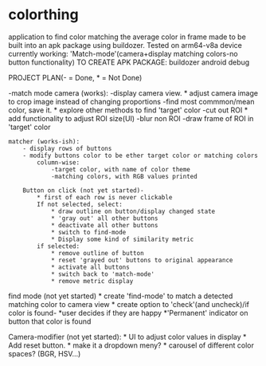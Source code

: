 # colorthing
application to find color matching the average color in frame
made to be built into an apk package using buildozer.
Tested on arm64-v8a device
currently working: 'Match-mode'(camera+display matching colors-no button functionality)
TO CREATE APK PACKAGE:
buildozer android debug


PROJECT PLAN(- = Done, * = Not Done)

-match mode
    camera (works):
        -display camera view.
        * adjust camera image to crop image instead of changing proportions
        -find most commmon/mean color, save it.
        * explore other methods to find 'target' color 
        -cut out ROI
        * add functionality to adjust ROI size(UI)
        -blur non ROI
        -draw frame of ROI in 'target' color
    
    matcher (works-ish):
        - display rows of buttons
        - modify buttons color to be ether target color or matching colors
            column-wise: 
                -target color, with name of color theme
                -matching colors, with RGB values printed

        Button on click (not yet started)-
            * first of each row is never clickable
            If not selected, select:
                * draw outline on button/display changed state
                * 'gray out' all other buttons
                * deactivate all other buttons
                * switch to find-mode
                * Display some kind of similarity metric
            if selected:
                * remove outline of button
                * reset 'grayed out' buttons to original appearance
                * activate all buttons
                * switch back to 'match-mode'
                * remove metric display
find mode (not yet started)
    * create 'find-mode' to match a detected matching color
      to camera view
    * create option to 'check'(and uncheck)/if color is found- 
        *user decides if they are happy
        *'Permanent' indicator on button that color is found

Camera-modifier (not yet started):
    * UI to adjust color values in display
    * Add reset button.
    * make it a dropdown meny?
    * carousel of different color spaces? (BGR, HSV...)
